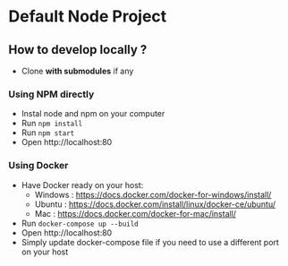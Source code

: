 # Default Node Project

## How to develop locally ?
- Clone **with submodules** if any

### Using NPM directly ###
- Instal node and npm on your computer
- Run `npm install`
- Run `npm start`
- Open http://localhost:80

### Using Docker ###
- Have Docker ready on your host:
    - Windows : https://docs.docker.com/docker-for-windows/install/
    - Ubuntu : https://docs.docker.com/install/linux/docker-ce/ubuntu/
    - Mac : https://docs.docker.com/docker-for-mac/install/
- Run `docker-compose up --build`
- Open http://localhost:80
- Simply update docker-compose file if you need to use a different port on your host